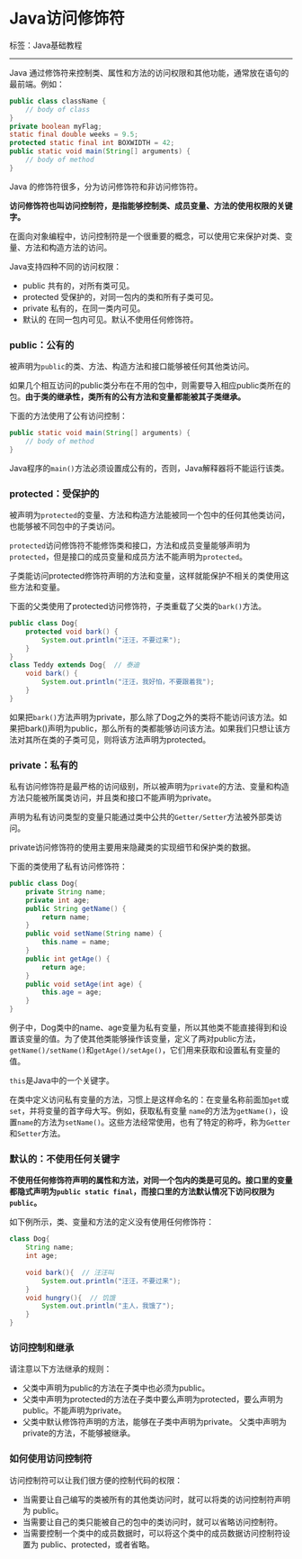 # Java访问修饰符

标签：Java基础教程

---

Java 通过修饰符来控制类、属性和方法的访问权限和其他功能，通常放在语句的最前端。例如：

```java
public class className {
    // body of class
}
private boolean myFlag;
static final double weeks = 9.5;
protected static final int BOXWIDTH = 42;
public static void main(String[] arguments) {
    // body of method
}
```

Java 的修饰符很多，分为访问修饰符和非访问修饰符。

**访问修饰符也叫访问控制符，是指能够控制类、成员变量、方法的使用权限的关键字。**

在面向对象编程中，访问控制符是一个很重要的概念，可以使用它来保护对类、变量、方法和构造方法的访问。

Java支持四种不同的访问权限：

- public 共有的，对所有类可见。
- protected	受保护的，对同一包内的类和所有子类可见。
- private 私有的，在同一类内可见。
- 默认的 在同一包内可见。默认不使用任何修饰符。

### public：公有的

被声明为`public`的类、方法、构造方法和接口能够被任何其他类访问。

如果几个相互访问的public类分布在不用的包中，则需要导入相应public类所在的包。**由于类的继承性，类所有的公有方法和变量都能被其子类继承。**

下面的方法使用了公有访问控制：

```java
public static void main(String[] arguments) {
    // body of method
}
```

Java程序的`main()`方法必须设置成公有的，否则，Java解释器将不能运行该类。

### protected：受保护的

被声明为`protected`的变量、方法和构造方法能被同一个包中的任何其他类访问，也能够被不同包中的子类访问。

`protected`访问修饰符不能修饰类和接口，方法和成员变量能够声明为`protected`，但是接口的成员变量和成员方法不能声明为`protected`。

子类能访问protected修饰符声明的方法和变量，这样就能保护不相关的类使用这些方法和变量。

下面的父类使用了protected访问修饰符，子类重载了父类的`bark()`方法。

```java
public class Dog{
    protected void bark() {
        System.out.println("汪汪，不要过来");
    }
}
class Teddy extends Dog{  // 泰迪
    void bark() {
        System.out.println("汪汪，我好怕，不要跟着我");
    }
}
```

如果把`bark()`方法声明为private，那么除了Dog之外的类将不能访问该方法。如果把bark()声明为public，那么所有的类都能够访问该方法。如果我们只想让该方法对其所在类的子类可见，则将该方法声明为protected。 

### private：私有的

私有访问修饰符是最严格的访问级别，所以被声明为`private`的方法、变量和构造方法只能被所属类访问，并且类和接口不能声明为private。

声明为私有访问类型的变量只能通过类中公共的`Getter/Setter`方法被外部类访问。

private访问修饰符的使用主要用来隐藏类的实现细节和保护类的数据。

下面的类使用了私有访问修饰符：

```java
public class Dog{
    private String name;
    private int age;
    public String getName() {
        return name;
    }
    public void setName(String name) {
        this.name = name;
    }
    public int getAge() {
        return age;
    }
    public void setAge(int age) {
        this.age = age;
    }
}
```

例子中，Dog类中的name、age变量为私有变量，所以其他类不能直接得到和设置该变量的值。为了使其他类能够操作该变量，定义了两对public方法，`getName()/setName()`和`getAge()/setAge()`，它们用来获取和设置私有变量的值。

`this`是Java中的一个关键字。

在类中定义访问私有变量的方法，习惯上是这样命名的：在变量名称前面加`get`或`set`，并将变量的首字母大写。例如，获取私有变量 `name`的方法为`getName()`，设置`name`的方法为`setName()`。这些方法经常使用，也有了特定的称呼，称为`Getter`和`Setter`方法。

### 默认的：不使用任何关键字

**不使用任何修饰符声明的属性和方法，对同一个包内的类是可见的。接口里的变量都隐式声明为`public static final`，而接口里的方法默认情况下访问权限为`public`。**

如下例所示，类、变量和方法的定义没有使用任何修饰符：

```java
class Dog{
    String name;
    int age;
  
    void bark(){  // 汪汪叫
        System.out.println("汪汪，不要过来");
    }
    void hungry(){  // 饥饿
        System.out.println("主人，我饿了");
    }
}
```

### 访问控制和继承

请注意以下方法继承的规则：

- 父类中声明为public的方法在子类中也必须为public。
- 父类中声明为protected的方法在子类中要么声明为protected，要么声明为public。不能声明为private。
- 父类中默认修饰符声明的方法，能够在子类中声明为private。
父类中声明为private的方法，不能够被继承。

### 如何使用访问控制符

访问控制符可以让我们很方便的控制代码的权限：

- 当需要让自己编写的类被所有的其他类访问时，就可以将类的访问控制符声明为 public。
- 当需要让自己的类只能被自己的包中的类访问时，就可以省略访问控制符。
- 当需要控制一个类中的成员数据时，可以将这个类中的成员数据访问控制符设置为 public、protected，或者省略。